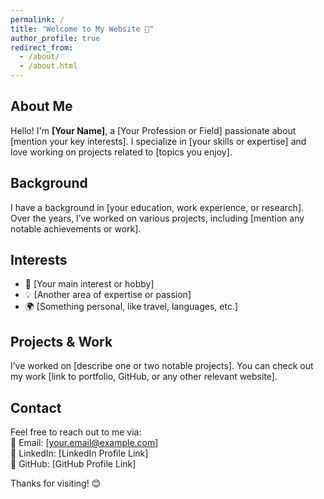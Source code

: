```yaml
---
permalink: /
title: "Welcome to My Website 👋"
author_profile: true
redirect_from: 
  - /about/
  - /about.html
---
```


## About Me  
Hello! I'm **[Your Name]**, a [Your Profession or Field] passionate about [mention your key interests]. I specialize in [your skills or expertise] and love working on projects related to [topics you enjoy].

## Background  
I have a background in [your education, work experience, or research]. Over the years, I’ve worked on various projects, including [mention any notable achievements or work].  

## Interests  
- 🎯 [Your main interest or hobby]  
- 💡 [Another area of expertise or passion]  
- 🌍 [Something personal, like travel, languages, etc.]  

## Projects & Work  
I’ve worked on [describe one or two notable projects]. You can check out my work [link to portfolio, GitHub, or any other relevant website].  

## Contact  
Feel free to reach out to me via:  
📧 Email: [your.email@example.com]  
💼 LinkedIn: [LinkedIn Profile Link]  
📂 GitHub: [GitHub Profile Link]  

Thanks for visiting! 😊

